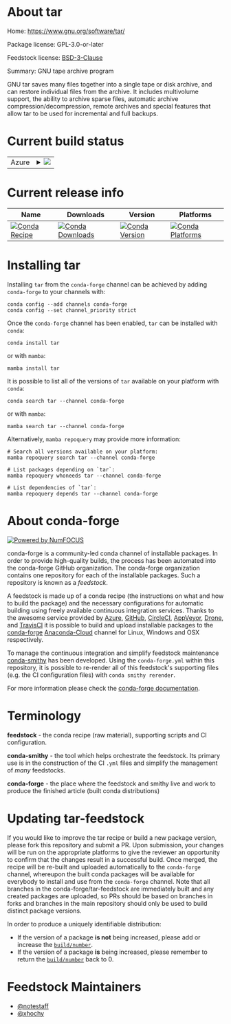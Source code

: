 About tar
=========

Home: https://www.gnu.org/software/tar/

Package license: GPL-3.0-or-later

Feedstock license: [BSD-3-Clause](https://github.com/conda-forge/tar-feedstock/blob/main/LICENSE.txt)

Summary: GNU tape archive program

GNU tar saves many files together into a single tape or disk
archive, and can restore individual files from the archive.  It includes
multivolume support, the ability to archive sparse files, automatic archive
compression/decompression, remote archives and special features that allow
tar to be used for incremental and full backups.


Current build status
====================


<table>
    
  <tr>
    <td>Azure</td>
    <td>
      <details>
        <summary>
          <a href="https://dev.azure.com/conda-forge/feedstock-builds/_build/latest?definitionId=4378&branchName=main">
            <img src="https://dev.azure.com/conda-forge/feedstock-builds/_apis/build/status/tar-feedstock?branchName=main">
          </a>
        </summary>
        <table>
          <thead><tr><th>Variant</th><th>Status</th></tr></thead>
          <tbody><tr>
              <td>linux_64</td>
              <td>
                <a href="https://dev.azure.com/conda-forge/feedstock-builds/_build/latest?definitionId=4378&branchName=main">
                  <img src="https://dev.azure.com/conda-forge/feedstock-builds/_apis/build/status/tar-feedstock?branchName=main&jobName=linux&configuration=linux_64_" alt="variant">
                </a>
              </td>
            </tr><tr>
              <td>linux_aarch64</td>
              <td>
                <a href="https://dev.azure.com/conda-forge/feedstock-builds/_build/latest?definitionId=4378&branchName=main">
                  <img src="https://dev.azure.com/conda-forge/feedstock-builds/_apis/build/status/tar-feedstock?branchName=main&jobName=linux&configuration=linux_aarch64_" alt="variant">
                </a>
              </td>
            </tr><tr>
              <td>linux_ppc64le</td>
              <td>
                <a href="https://dev.azure.com/conda-forge/feedstock-builds/_build/latest?definitionId=4378&branchName=main">
                  <img src="https://dev.azure.com/conda-forge/feedstock-builds/_apis/build/status/tar-feedstock?branchName=main&jobName=linux&configuration=linux_ppc64le_" alt="variant">
                </a>
              </td>
            </tr><tr>
              <td>osx_64</td>
              <td>
                <a href="https://dev.azure.com/conda-forge/feedstock-builds/_build/latest?definitionId=4378&branchName=main">
                  <img src="https://dev.azure.com/conda-forge/feedstock-builds/_apis/build/status/tar-feedstock?branchName=main&jobName=osx&configuration=osx_64_" alt="variant">
                </a>
              </td>
            </tr><tr>
              <td>osx_arm64</td>
              <td>
                <a href="https://dev.azure.com/conda-forge/feedstock-builds/_build/latest?definitionId=4378&branchName=main">
                  <img src="https://dev.azure.com/conda-forge/feedstock-builds/_apis/build/status/tar-feedstock?branchName=main&jobName=osx&configuration=osx_arm64_" alt="variant">
                </a>
              </td>
            </tr>
          </tbody>
        </table>
      </details>
    </td>
  </tr>
</table>

Current release info
====================

| Name | Downloads | Version | Platforms |
| --- | --- | --- | --- |
| [![Conda Recipe](https://img.shields.io/badge/recipe-tar-green.svg)](https://anaconda.org/conda-forge/tar) | [![Conda Downloads](https://img.shields.io/conda/dn/conda-forge/tar.svg)](https://anaconda.org/conda-forge/tar) | [![Conda Version](https://img.shields.io/conda/vn/conda-forge/tar.svg)](https://anaconda.org/conda-forge/tar) | [![Conda Platforms](https://img.shields.io/conda/pn/conda-forge/tar.svg)](https://anaconda.org/conda-forge/tar) |

Installing tar
==============

Installing `tar` from the `conda-forge` channel can be achieved by adding `conda-forge` to your channels with:

```
conda config --add channels conda-forge
conda config --set channel_priority strict
```

Once the `conda-forge` channel has been enabled, `tar` can be installed with `conda`:

```
conda install tar
```

or with `mamba`:

```
mamba install tar
```

It is possible to list all of the versions of `tar` available on your platform with `conda`:

```
conda search tar --channel conda-forge
```

or with `mamba`:

```
mamba search tar --channel conda-forge
```

Alternatively, `mamba repoquery` may provide more information:

```
# Search all versions available on your platform:
mamba repoquery search tar --channel conda-forge

# List packages depending on `tar`:
mamba repoquery whoneeds tar --channel conda-forge

# List dependencies of `tar`:
mamba repoquery depends tar --channel conda-forge
```


About conda-forge
=================

[![Powered by
NumFOCUS](https://img.shields.io/badge/powered%20by-NumFOCUS-orange.svg?style=flat&colorA=E1523D&colorB=007D8A)](https://numfocus.org)

conda-forge is a community-led conda channel of installable packages.
In order to provide high-quality builds, the process has been automated into the
conda-forge GitHub organization. The conda-forge organization contains one repository
for each of the installable packages. Such a repository is known as a *feedstock*.

A feedstock is made up of a conda recipe (the instructions on what and how to build
the package) and the necessary configurations for automatic building using freely
available continuous integration services. Thanks to the awesome service provided by
[Azure](https://azure.microsoft.com/en-us/services/devops/), [GitHub](https://github.com/),
[CircleCI](https://circleci.com/), [AppVeyor](https://www.appveyor.com/),
[Drone](https://cloud.drone.io/welcome), and [TravisCI](https://travis-ci.com/)
it is possible to build and upload installable packages to the
[conda-forge](https://anaconda.org/conda-forge) [Anaconda-Cloud](https://anaconda.org/)
channel for Linux, Windows and OSX respectively.

To manage the continuous integration and simplify feedstock maintenance
[conda-smithy](https://github.com/conda-forge/conda-smithy) has been developed.
Using the ``conda-forge.yml`` within this repository, it is possible to re-render all of
this feedstock's supporting files (e.g. the CI configuration files) with ``conda smithy rerender``.

For more information please check the [conda-forge documentation](https://conda-forge.org/docs/).

Terminology
===========

**feedstock** - the conda recipe (raw material), supporting scripts and CI configuration.

**conda-smithy** - the tool which helps orchestrate the feedstock.
                   Its primary use is in the construction of the CI ``.yml`` files
                   and simplify the management of *many* feedstocks.

**conda-forge** - the place where the feedstock and smithy live and work to
                  produce the finished article (built conda distributions)


Updating tar-feedstock
======================

If you would like to improve the tar recipe or build a new
package version, please fork this repository and submit a PR. Upon submission,
your changes will be run on the appropriate platforms to give the reviewer an
opportunity to confirm that the changes result in a successful build. Once
merged, the recipe will be re-built and uploaded automatically to the
`conda-forge` channel, whereupon the built conda packages will be available for
everybody to install and use from the `conda-forge` channel.
Note that all branches in the conda-forge/tar-feedstock are
immediately built and any created packages are uploaded, so PRs should be based
on branches in forks and branches in the main repository should only be used to
build distinct package versions.

In order to produce a uniquely identifiable distribution:
 * If the version of a package **is not** being increased, please add or increase
   the [``build/number``](https://docs.conda.io/projects/conda-build/en/latest/resources/define-metadata.html#build-number-and-string).
 * If the version of a package **is** being increased, please remember to return
   the [``build/number``](https://docs.conda.io/projects/conda-build/en/latest/resources/define-metadata.html#build-number-and-string)
   back to 0.

Feedstock Maintainers
=====================

* [@notestaff](https://github.com/notestaff/)
* [@xhochy](https://github.com/xhochy/)

